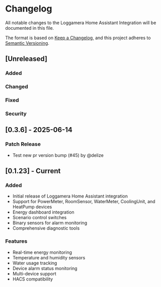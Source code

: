 # Changelog

All notable changes to the Loggamera Home Assistant Integration will be documented in this file.

The format is based on [Keep a Changelog](https://keepachangelog.com/en/1.0.0/),
and this project adheres to [Semantic Versioning](https://semver.org/spec/v2.0.0.html).

## [Unreleased]

### Added

### Changed

### Fixed

### Security


## [0.3.6] - 2025-06-14

### Patch Release
- Test new pr version bump (#45) by @delize


## [0.1.23] - Current

### Added
- Initial release of Loggamera Home Assistant integration
- Support for PowerMeter, RoomSensor, WaterMeter, CoolingUnit, and HeatPump devices
- Energy dashboard integration
- Scenario control switches
- Binary sensors for alarm monitoring
- Comprehensive diagnostic tools

### Features
- Real-time energy monitoring
- Temperature and humidity sensors
- Water usage tracking
- Device alarm status monitoring
- Multi-device support
- HACS compatibility